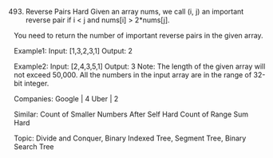 493. Reverse Pairs
Hard
Given an array nums, we call (i, j) an important reverse pair if i < j and nums[i] > 2*nums[j].

You need to return the number of important reverse pairs in the given array.

Example1:
Input: [1,3,2,3,1]
Output: 2

Example2:
Input: [2,4,3,5,1]
Output: 3
Note:
The length of the given array will not exceed 50,000.
All the numbers in the input array are in the range of 32-bit integer.


Companies: Google | 4 Uber | 2

Similar:
Count of Smaller Numbers After Self Hard
Count of Range Sum Hard

Topic: Divide and Conquer, Binary Indexed Tree, Segment Tree, Binary Search Tree
